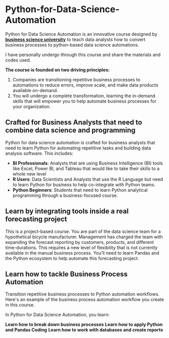 # Python-for-Data-Science-Automation
Python for Data Science Automation is an innovative course designed by [**business science university**](https://www.business-science.io/) to teach data analysts how to convert business processes to python-based data science automations.

I have personally undergo through this course and share the materials and codes used.

**The course is founded on two driving principles:**

1. Companies are transitioning repetitive business processes to automations to reduce errors, improve scale, and make data products available on-demand.
2. You will undergo a complete transformation, learning the in-demand skills that will empower you to help automate business processes for your organization.

## Crafted for Business Analysts that need to combine data science and programming

Python for data science automation is crafted for business analysts that need to learn Python for automating repetitive tasks and building data analysis software. This includes:

- **BI Professionals**: Analysts that are using Business Intelligence (BI) tools like Excel, Power BI, and Tableau that would like to take their skills to a whole new level
- **R Users**: Data Scientists and Analysts that use the R Language but need to learn Python for business to help co-integrate with Python teams.
- **Python Beginners**: Students that need to learn Python analytical programming through a business-focused course.

## Learn by integrating tools inside a real forecasting project

This is a project-based course. You are part of the data science team for a hypothetical bicycle manufacturer. Management has charged the team with expanding the forecast reporting by customers, products, and different time-durations. This requires a new level of flexibility that is not currently available in the manual business process. You’ll need to learn Pandas and the Python ecosystem to help automate this forecasting project.

## Learn how to tackle Business Process Automation
Transition repetitive business processes to Python automation workflows. Here's an example of the business process automation workflow you create in this course.

In Python for Data Science Automation, you learn:

**Learn how to break down business processes**
**Learn how to apply Python and Pandas Coding**
**Learn how to work with databases and create reports**
